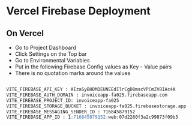 # Vercel Firebase Deployment

## On Vercel

- Go to Project Dashboard
- Click Settings on the Top bar
- Go to Environmental Variables
- Put in the following Firebase Config values as Key - Value pairs
- There is no quotation marks around the values

``` markdown

VITE_FIREBASE_API_KEY : AIzaSyBHDMDEUNEEdIlrCgD8macVPCmZV8IAc4A
VITE_FIREBASE_AUTH_DOMAIN : invoiceapp-fa025.firebaseapp.com
VITE_FIREBASE_PROJECT_ID: invoiceapp-fa025
VITE_FIREBASE_STORAGE_BUCKET : invoiceapp-fa025.firebasestorage.app
VITE_FIREBASE_MESSAGING_SENDER_ID : 716845879152
VITE_FIREBASE_APP_ID : 1:716845879152:web:07d2260f3a2c99873f09b5

```
